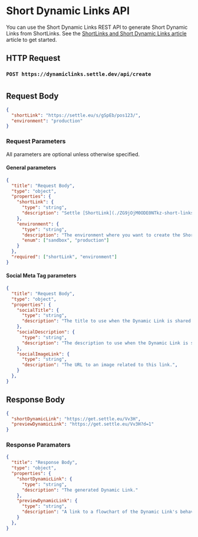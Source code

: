 # Short Dynamic Links API

You can use the Short Dynamic Links REST API to generate Short Dynamic Links from ShortLinks. See the [ShortLinks and Short Dynamic Links article](./ZG9jOjM0ODE0NTkz-short-links) article to get started.

## HTTP Request

### `POST https://dynamiclinks.settle.dev/api/create`

#

## Request Body

```json title="Specify the Dynamic Link parameters as a JSON object"
{
  "shortLink": "https://settle.eu/s/gSpEb/pos123/",
  "environment": "production"
}
```

### Request Parameters

All parameters are optional unless otherwise specified.

#### General parameters

```json json_schema
{
  "title": "Request Body",
  "type": "object",
  "properties": {
    "shortLink": {
      "type": "string",
      "description": "Settle [ShortLink](./ZG9jOjM0ODE0NTkz-short-links)."
    },
    "environment": {
      "type": "string",
      "description": "The environment where you want to create the Short Dynamic Link.",
      "enum": ["sandbox", "production"]
    }
  },
  "required": ["shortLink", "environment"]
}
```

#### Social Meta Tag parameters

```json json_schema
{
  "title": "Request Body",
  "type": "object",
  "properties": {
    "socialTitle": {
      "type": "string",
      "description": "The title to use when the Dynamic Link is shared in a social post."
    },
    "socialDescription": {
      "type": "string",
      "description": "The description to use when the Dynamic Link is shared in a social post.",
    },
    "socialImageLink": {
      "type": "string",
      "description": "The URL to an image related to this link.",
    }
  },
}
```

## Response Body

```json title="The response to a request is a JSON object"
{
  "shortDynamicLink": "https://get.settle.eu/Vv3H",
  "previewDynamicLink": "https://get.settle.eu/Vv3H?d=1"
}
```

### Response Paramaters

```json json_schema
{
  "title": "Response Body",
  "type": "object",
  "properties": {
    "shortDynamicLink": {
      "type": "string",
      "description": "The generated Dynamic Link."
    },
    "previewDynamicLink": {
      "type": "string",
      "description": "A link to a flowchart of the Dynamic Link's behavior.",
    }
  },
}
```
